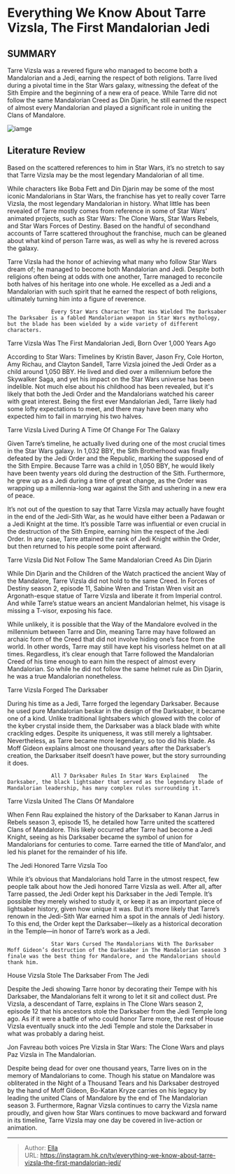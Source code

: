 # Everything We Know About Tarre Vizsla, The First Mandalorian Jedi


## SUMMARY 



  Tarre Vizsla was a revered figure who managed to become both a Mandalorian and a Jedi, earning the respect of both religions.   Tarre lived during a pivotal time in the Star Wars galaxy, witnessing the defeat of the Sith Empire and the beginning of a new era of peace.   While Tarre did not follow the same Mandalorian Creed as Din Djarin, he still earned the respect of almost every Mandalorian and played a significant role in uniting the Clans of Mandalore.  

![iamge](https://static1.srcdn.com/wordpress/wp-content/uploads/2024/01/star-wars-tarre-vizsla-mandalorian-jedi-explained.JPG)

## Literature Review
Based on the scattered references to him in Star Wars, it’s no stretch to say that Tarre Vizsla may be the most legendary Mandalorian of all time.




While characters like Boba Fett and Din Djarin may be some of the most iconic Mandalorians in Star Wars, the franchise has yet to really cover Tarre Vizsla, the most legendary Mandalorian in history. What little has been revealed of Tarre mostly comes from reference in some of Star Wars’ animated projects, such as Star Wars: The Clone Wars, Star Wars Rebels, and Star Wars Forces of Destiny. Based on the handful of secondhand accounts of Tarre scattered throughout the franchise, much can be gleaned about what kind of person Tarre was, as well as why he is revered across the galaxy.




Tarre Vizsla had the honor of achieving what many who follow Star Wars dream of; he managed to become both Mandalorian and Jedi. Despite both religions often being at odds with one another, Tarre managed to reconcile both halves of his heritage into one whole. He excelled as a Jedi and a Mandalorian with such spirit that he earned the respect of both religions, ultimately turning him into a figure of reverence.

                  Every Star Wars Character That Has Wielded The Darksaber   The Darksaber is a fabled Mandalorian weapon in Star Wars mythology, but the blade has been wielded by a wide variety of different characters.    


 Tarre Vizsla Was The First Mandalorian Jedi, Born Over 1,000 Years Ago 
          

According to Star Wars: Timelines by Kristin Baver, Jason Fry, Cole Horton, Amy Richau, and Clayton Sandell, Tarre Vizsla joined the Jedi Order as a child around 1,050 BBY. He lived and died over a millennium before the Skywalker Saga, and yet his impact on the Star Wars universe has been indelible. Not much else about his childhood has been revealed, but it&#39;s likely that both the Jedi Order and the Mandalorians watched his career with great interest. Being the first ever Mandalorian Jedi, Tarre likely had some lofty expectations to meet, and there may have been many who expected him to fail in marrying his two halves.






 Tarre Vizsla Lived During A Time Of Change For The Galaxy 
          

Given Tarre’s timeline, he actually lived during one of the most crucial times in the Star Wars galaxy. In 1,032 BBY, the Sith Brotherhood was finally defeated by the Jedi Order and the Republic, marking the supposed end of the Sith Empire. Because Tarre was a child in 1,050 BBY, he would likely have been twenty years old during the destruction of the Sith. Furthermore, he grew up as a Jedi during a time of great change, as the Order was wrapping up a millennia-long war against the Sith and ushering in a new era of peace.

It’s not out of the question to say that Tarre Vizsla may actually have fought in the end of the Jedi-Sith War, as he would have either been a Padawan or a Jedi Knight at the time. It’s possible Tarre was influential or even crucial in the destruction of the Sith Empire, earning him the respect of the Jedi Order. In any case, Tarre attained the rank of Jedi Knight within the Order, but then returned to his people some point afterward.






 Tarre Vizsla Did Not Follow The Same Mandalorian Creed As Din Djarin 
          

While Din Djarin and the Children of the Watch practiced the ancient Way of the Mandalore, Tarre Vizsla did not hold to the same Creed. In Forces of Destiny season 2, episode 11, Sabine Wren and Tristan Wren visit an Argonath-esque statue of Tarre Vizsla and liberate it from Imperial control. And while Tarre’s statue wears an ancient Mandalorian helmet, his visage is missing a T-visor, exposing his face.

While unlikely, it is possible that the Way of the Mandalore evolved in the millennium between Tarre and Din, meaning Tarre may have followed an archaic form of the Creed that did not involve hiding one’s face from the world. In other words, Tarre may still have kept his visorless helmet on at all times. Regardless, it’s clear enough that Tarre followed the Mandalorian Creed of his time enough to earn him the respect of almost every Mandalorian. So while he did not follow the same helmet rule as Din Djarin, he was a true Mandalorian nonetheless.






 Tarre Vizsla Forged The Darksaber 
          

          

          

          

          




During his time as a Jedi, Tarre forged the legendary Darksaber. Because he used pure Mandalorian beskar in the design of the Darksaber, it became one of a kind. Unlike traditional lightsabers which glowed with the color of the kyber crystal inside them, the Darksaber was a black blade with white crackling edges. Despite its uniqueness, it was still merely a lightsaber. Nevertheless, as Tarre became more legendary, so too did his blade. As Moff Gideon explains almost one thousand years after the Darksaber’s creation, the Darksaber itself doesn’t have power, but the story surrounding it does.

                  All 7 Darksaber Rules In Star Wars Explained   The Darksaber, the black lightsaber that served as the legendary blade of Mandalorian leadership, has many complex rules surrounding it.    



 Tarre Vizsla United The Clans Of Mandalore 
          




When Fenn Rau explained the history of the Darksaber to Kanan Jarrus in Rebels season 3, episode 15, he detailed how Tarre united the scattered Clans of Mandalore. This likely occurred after Tarre had become a Jedi Knight, seeing as his Darksaber became the symbol of union for Mandalorians for centuries to come. Tarre earned the title of Mand’alor, and led his planet for the remainder of his life.



 The Jedi Honored Tarre Vizsla Too 
          

While it’s obvious that Mandalorians hold Tarre in the utmost respect, few people talk about how the Jedi honored Tarre Vizsla as well. After all, after Tarre passed, the Jedi Order kept his Darksaber in the Jedi Temple. It’s possible they merely wished to study it, or keep it as an important piece of lightsaber history, given how unique it was. But it’s more likely that Tarre’s renown in the Jedi-Sith War earned him a spot in the annals of Jedi history. To this end, the Order kept the Darksaber—likely as a historical decoration in the Temple—in honor of Tarre’s work as a Jedi.




                  Star Wars Cursed The Mandalorians With The Darksaber   Moff Gideon’s destruction of the Darksaber in The Mandalorian season 3 finale was the best thing for Mandalore, and the Mandalorians should thank him.    



 House Vizsla Stole The Darksaber From The Jedi 
          

Despite the Jedi showing Tarre honor by decorating their Tempe with his Darksaber, the Mandalorians felt it wrong to let it sit and collect dust. Pre Vizsla, a descendant of Tarre, explains in The Clone Wars season 2, episode 12 that his ancestors stole the Darksaber from the Jedi Temple long ago. As if it were a battle of who could honor Tarre more, the rest of House Vizsla eventually snuck into the Jedi Temple and stole the Darksaber in what was probably a daring heist.



Jon Favreau both voices Pre Vizsla in Star Wars: The Clone Wars and plays Paz Vizsla in The Mandalorian.







Despite being dead for over one thousand years, Tarre lives on in the memory of Mandalorians to come. Though his statue on Mandalore was obliterated in the Night of a Thousand Tears and his Darksaber destroyed by the hand of Moff Gideon, Bo-Katan Kryze carries on his legacy by leading the united Clans of Mandalore by the end of The Mandalorian season 3. Furthermore, Ragnar Vizsla continues to carry the Vizsla name proudly, and given how Star Wars continues to move backward and forward in its timeline, Tarre Vizsla may one day be covered in live-action or animation.



---

> Author: [Ella](https://instagram.hk.cn/)  
> URL: https://instagram.hk.cn/tv/everything-we-know-about-tarre-vizsla-the-first-mandalorian-jedi/  


